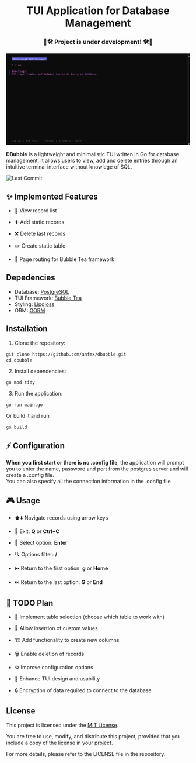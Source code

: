 <div align="center">

# **TUI Application for Database Management**

</div>

<div align="center">

### 🚧🛠️ **Project is under development!** 🛠️🚧

</div>

![DBubble Demo](dbubble.gif)


**DBubble** is a lightweight and minimalistic TUI written in Go for database management. It allows users to view, add and delete entries through an intuitive terminal interface without knowlege of SQL.

![Last Commit](https://img.shields.io/badge/GO-1.24.0-ADD8E6?style=flat-square)


## ✨ Implemented Features

- 📜 View record list

- ➕ Add static records

- ❌ Delete last records
  
- ✏️ Create static table

- 🧭 Page routing for Bubble Tea framework

## Depedencies

- Database: [PostgreSQL](https://www.postgresql.org/)
- TUI Framework: [Bubble Tea](https://github.com/charmbracelet/bubbletea)
- Styling: [Lipgloss](https://github.com/charmbracelet/lipgloss)
- ORM: [GORM](https://github.com/go-gorm/gorm)

## Installation
1. Clone the repository:
```
git clone https://github.com/anfmx/dbubble.git
cd dbubble
```
2. Install dependencies:
```
go mod tidy
```
3. Run the application:
```
go run main.go
```
Or build it and run
```
go build
```
## ⚡ Configuration

**When you first start or there is no .config file**, the application will prompt you to enter the name, password and port from the postgres server and will create a .config file.  
You can also specify all the connection information in the .config file

## 🎮 Usage
* ⬆️⬇️ Navigate records using arrow keys
  
* 🚪 Exit: **Q** or **Ctrl+C**
  
* 🧭 Select option: **Enter**
  
* 🔍 Options filter: **/**
  
* ⏮️ Return to the first option: **g** or **Home**
  
* ⏭️ Return to the last option: **G** or **End**

## 🎯 TODO Plan
* 🔄 Implement table selection (choose which table to work with)

* 📝 Allow insertion of custom values

* 🏗️ Add functionality to create new columns

* 🗑️ Enable deletion of records

* ⚙️ Improve configuration options

* 🎨 Enhance TUI design and usability
  
* 🔒 Encryption of data required to connect to the database

## License
This project is licensed under the [MIT License](https://opensource.org/license/mit).

You are free to use, modify, and distribute this project, provided that you include a copy of the license in your project.

For more details, please refer to the LICENSE file in the repository.
